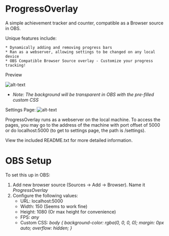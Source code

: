 # ProgressOverlay
A simple achievement tracker and counter, compatible as a Browser source in OBS.

Unique features include:

	* Dynamically adding and removing progress bars
	* Ran as a webserver, allowing settings to be changed on any local device
	* OBS Compatible Browser Source overlay - Customize your progress tracking!

Preview

![alt-text](https://imgur.com/Z0P9NcZ.png)

* *Note: The background will be transparent in OBS with the pre-filled custom CSS*


Settings Page:
![alt-text](https://imgur.com/PPqk3ac.png)


ProgressOverlay runs as a webserver on the local machine. To access the pages, you may go to the address of the machine with port offset of 5000 or do localhost:5000 (to get to settings page, the path is /settings).

View the included README.txt for more detailed information.


# OBS Setup
To set this up in OBS:
1. Add new browser source (Sources -> Add -> Browser). Name it *ProgressOverlay*
2. Configure the following values:
	* URL: localhost:5000
	* Width: 150  (Seems to work fine)
	* Height: 1080 (Or max height for convenience)
	* FPS: *any*
	* Custom CSS: *body { background-color: rgba(0, 0, 0, 0); margin: 0px auto; overflow: hidden; }*